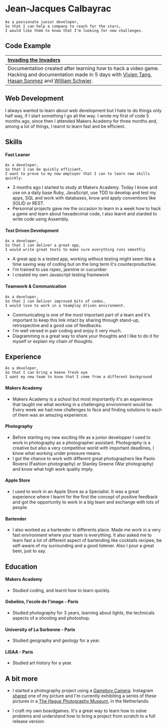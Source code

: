 Jean-Jacques Calbayrac
=========

```
As a passionate junior developer,
So that I can help a company to reach for the stars,
I would like them to know that I'm looking for new challenges.
```

Code Example
------------

| [Invading the Invaders](https://github.com/gekographe/invading_invaders) |
|:--------------- |
| Documentation created after learning how to hack a video game. Hacking and documentation made in 5 days with [Vivien Tang](https://github.com/honjintang), [Hasan Sonmez](https://github.com/UltimateCoder00) and [William Schwier](https://github.com/w-schwier).|

Web Development
---------------

I always wanted to learn about web development but I hate 
to do things only half way, if I start something I go all 
the way. I wrote my first of code 5 months ago, since then
I attended Makers Academy for three months and, among a
lot of things, I learnt to learn fast and be efficient.

## Skills

#### Fast Leaner
```
As a developer,
So that I can be quickly efficient,
I want to prove to my new employer that I can to learn new skills quickly.
```

- 3 months ago I started to study at Makers Academy. 
  Today I know and use on a daily base Ruby, JavaScript, 
  use TDD to develop and test my apps, SQL and work with databases,
  know and apply conventions like SOLID or REST.
- Personnal projects gave me the occasion to learn in a week how to
  hack a game and learn about hexadecimal code, I also learnt and
  starded to write code using Assembly.

#### Test Driven Development
```
As a developer,
So that I can deliver a great app,
I would write great tests to make sure everything runs smoothly
```

- A great app is a tested app, working without testing might
  seem like a time saving way of coding but on the long term
  it's counterproductive.
- I'm trained to use rspec, jasmine or cucumber
- I created my own Javascript testing framework 

#### Teamwork & Communication
```
As a developer,
So that I can deliver improved bits of codes,
I would love to work in a teamplay driven environment.
```

- Communicating is one of the most important part of a team
  and it's important to keep this link intact by sharing 
  through stand-up, retrospective and a good use of feedbacks.
- I'm well versed in pair coding and enjoy it very much.
- Diagramming is a great way to share your thoughts and I like
  to do it for myself or explain my chain of thoughts.

## Experience
```
As a developer,
So that I can bring a keene fresh eye
I want my new team to know that I come from a different background
```

#### Makers Academy

- Makers Academy is a school but most importantly it's an experience 
  that taught me what working in a challenging environment would be.
  Every week we had new challenges to face and finding solutions to each
  of them was an amazing experience.
  
#### Photography

- Before starting my new exciting life as a junior developper
  I used to work in photography as a photographer assistant. 
  Photography is a creative but also a very competitive world 
  with important deadlines, I know what working under pressure means.
- I got the chance to work with different great photographers like 
  Paolo Roversi (Fashion photography) or Stanley Greene (War photography)
  and know what high work quality imply.
  
#### Apple Store

- I used to work in an Apple Store as a Specialist. It was a great experience
  where I learnt for the first the concept of positive feedback and got the opportunity
  to work in a big team and exchange with lots of people.
  
#### Bartender

- I also worked as a bartender in differents place. Made me work in
  a very fast environment where your team is everything. It also asked
  me to learn fast a lot of different aspect of bartending like 
  cocktails recipee, be self-aware of my surrounding and a good listener.
  Also I pour a great beer, just to say.

## Education

#### Makers Academy 

- Studied coding, and learnt how to learn quickly.

#### Gobelins, l'ecole de l'image - Paris

- Studied photography for 3 years, learning about lights, the technicals aspects of a shooting and photoshop.

#### University of La Sorbonne - Paris

- Studied geography and geology for a year.

#### LISAA - Paris

- Studied art history for a year.

## A bit more

- I started a photography project using a [Gameboy Camera](https://www.instagram.com/gameboycameraman/). Instagram [shared](https://www.instagram.com/p/BKofrdFD4IF/) one of my picture and I'm currently exhibiting a series of these pictures in a [The Hague Photography Museum](http://www.fotomuseumdenhaag.nl/en/exhibitions/gameboycameraman), in the Netherlands.

- I craft my own boardgames. It's a great way to learn how to solve problems and understand how to bring a project from scratch to a full release version.
